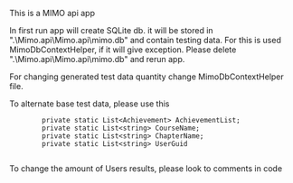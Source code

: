 This is a MIMO api app

In first run app will create SQLite db. it will be stored in ".\Mimo.api\Mimo.api\mimo.db" and contain testing data.
For this is used MimoDbContextHelper, if it will give exception. Please delete ".\Mimo.api\Mimo.api\mimo.db" and rerun app.

For changing generated test data quantity change MimoDbContextHelper file.

To alternate base test data, please use this

```
        private static List<Achievement> AchievementList;
        private static List<string> CourseName;
        private static List<string> ChapterName;  
        private static List<string> UserGuid
		
```

To change the amount of Users results, please look to comments in code